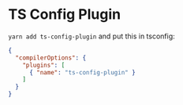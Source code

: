 # TS Config Plugin

`yarn add ts-config-plugin` and put this in tsconfig:

```json
{
  "compilerOptions": {
    "plugins": [
      { "name": "ts-config-plugin" }
    ]
  }
}
```